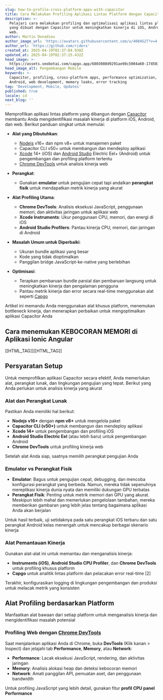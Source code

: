 ```yaml
---
slug: how-to-profile-cross-platform-apps-with-capacitor
title: Cara Melakukan Profiling Aplikasi Lintas Platform dengan Capacitor
description: >-
  Pelajari cara melakukan profiling dan optimalisasi aplikasi lintas platform
  yang dibuat dengan Capacitor untuk meningkatkan kinerja di iOS, Android, dan
  web.
author: Martin Donadieu
author_image_url: 'https://avatars.githubusercontent.com/u/4084527?v=4'
author_url: 'https://github.com/riderx'
created_at: 2025-04-19T02:37:04.938Z
updated_at: 2025-04-19T02:37:25.432Z
head_image: >-
  https://assets.seobotai.com/capgo.app/6803080d9291ae98c5004a60-1745030245432.jpg
head_image_alt: Pengembangan Mobile
keywords: >-
  Capacitor, profiling, cross-platform apps, performance optimization, iOS,
  Android, web development, memory leaks, error tracking
tag: 'Development, Mobile, Updates'
published: true
locale: id
next_blog: ''
---
```


Memprofilkan aplikasi lintas platform yang dibangun dengan [Capacitor](https://capacitorjs.com/) membantu Anda mengidentifikasi masalah kinerja di platform iOS, Android, dan web. Berikut panduan singkat untuk memulai:

-   **Alat yang Dibutuhkan**:
    
    -   [Nodejs](https://nodejsorg/en) v16+ dan npm v8+ untuk manajemen paket
    -   Capacitor CLI v50+ untuk membangun dan mendeploy aplikasi
    -   [Xcode](https://developer.apple.com/xcode/) 14+ (iOS) dan [Android Studio](https://developerandroidcom/studio) Electric Eel+ (Android) untuk pengembangan dan profiling platform tertentu
    -   [Chrome DevTools](https://developerchromecom/docs/devtools) untuk analisis kinerja web
-   **Perangkat**:
    
    -   Gunakan **emulator** untuk pengujian cepat tapi andalkan **perangkat fisik** untuk mendapatkan metrik kinerja yang akurat
-   **Alat Profiling Utama**:
    
    -   **Chrome DevTools**: Analisis eksekusi JavaScript, penggunaan memori, dan aktivitas jaringan untuk aplikasi web
    -   **Xcode Instruments**: Ukur penggunaan CPU, memori, dan energi di iOS
    -   **Android Studio Profilers**: Pantau kinerja CPU, memori, dan jaringan di Android
-   **Masalah Umum untuk Diperbaiki**:
    
    -   Ukuran bundle aplikasi yang besar
    -   Kode yang tidak dioptimalkan
    -   Panggilan bridge JavaScript-ke-native yang berlebihan
-   **Optimisasi**:
    
    -   Terapkan pembaruan bundle parsial dan pembaruan langsung untuk meningkatkan kinerja dan pengalaman pengguna
    -   Pantau metrik kinerja dan error secara real-time menggunakan alat seperti [Capgo](https://capgo.app/)

Artikel ini memandu Anda menggunakan alat khusus platform, menemukan bottleneck kinerja, dan menerapkan perbaikan untuk mengoptimalkan aplikasi Capacitor Anda

## Cara menemukan KEBOCORAN MEMORI di Aplikasi Ionic Angular

[[HTML_TAG]][[HTML_TAG]]

## Persyaratan Setup

Untuk memprofilkan aplikasi Capacitor secara efektif, Anda memerlukan alat, perangkat lunak, dan lingkungan pengujian yang tepat. Berikut yang Anda perlukan untuk analisis kinerja yang akurat

### Alat dan Perangkat Lunak

Pastikan Anda memiliki hal berikut:

-   **Nodejs v16+** dengan **npm v8+** untuk mengelola paket
-   **Capacitor CLI (v50+)** untuk membangun dan mendeploy aplikasi
-   **Xcode 14+** untuk pengembangan dan profiling iOS
-   **Android Studio Electric Eel** (atau lebih baru) untuk pengembangan Android
-   **Chrome DevTools** untuk profiling kinerja web

Setelah alat Anda siap, saatnya memilih perangkat pengujian Anda

### Emulator vs Perangkat Fisik

-   **Emulator**: Bagus untuk pengujian cepat, debugging, dan mencoba konfigurasi perangkat yang berbeda. Namun, mereka tidak sepenuhnya mereplikasi kinerja dunia nyata dan memiliki dukungan GPU terbatas
-   **Perangkat Fisik**: Penting untuk metrik memori dan GPU yang akurat. Meskipun lebih mahal dan memerlukan pengelolaan tambahan, mereka memberikan gambaran yang lebih jelas tentang bagaimana aplikasi Anda akan berjalan

Untuk hasil terbaik, uji setidaknya pada satu perangkat iOS terbaru dan satu perangkat Android kelas menengah untuk mencakup berbagai skenario kinerja

### Alat Pemantauan Kinerja

Gunakan alat-alat ini untuk memantau dan menganalisis kinerja:

-   **Instruments (iOS)**, **Android Studio CPU Profiler**, dan **Chrome DevTools** untuk profiling khusus platform
-   **Capgo** untuk analitik lintas platform dan pelacakan error real-time \[2\]

Terakhir, konfigurasikan logging di lingkungan pengembangan dan produksi untuk melacak metrik yang konsisten

## Alat Profiling berdasarkan Platform

Manfaatkan alat bawaan dari setiap platform untuk menganalisis kinerja dan mengidentifikasi masalah potensial

### Profiling Web dengan [Chrome DevTools](https://developerchromecom/docs/devtools)

Saat menjalankan aplikasi Anda di Chrome, buka **DevTools** (Klik kanan > Inspect) dan jelajahi tab **Performance**, **Memory**, atau **Network**:

-   **Performance**: Lacak eksekusi JavaScript, rendering, dan aktivitas jaringan
-   **Memory**: Analisis alokasi heap dan deteksi kebocoran memori
-   **Network**: Amati panggilan API, pemuatan aset, dan penggunaan bandwidth

Untuk profiling JavaScript yang lebih detail, gunakan fitur **profil CPU panel Performance**